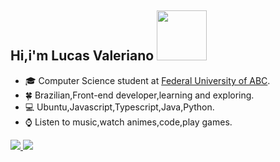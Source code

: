  ##  Hi,i'm Lucas Valeriano <img src="https://media.giphy.com/media/QXhSr6NDR4F5t69GL8/giphy.gif" height="80px" width="80px">


- :mortar_board: Computer Science student at [Federal University of ABC](https://www.ufabc.edu.br/).
- :four_leaf_clover: Brazilian,Front-end developer,learning and exploring.
- :computer: Ubuntu,Javascript,Typescript,Java,Python.
- :watch: Listen to music,watch animes,code,play games.

 <a href="https://www.linkedin.com/in/valeriano/"><img src="https://img.shields.io/badge/linkedin-%230077B5.svg?&style=for-the-badge&logo=linkedin&logoColor=white">  </a> <a href="valeriano.tpc@gmail.com"><img src="https://img.shields.io/badge/gmail-%23D14836.svg?&style=for-the-badge&logo=gmail&logoColor=white"></a> 
